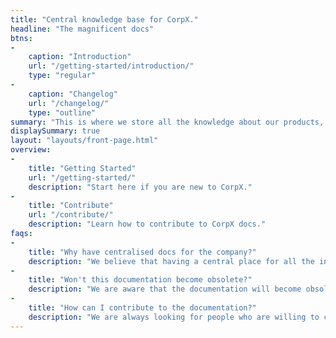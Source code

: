 ```yaml
---
title: "Central knowledge base for CorpX."
headline: "The magnificent docs"
btns:
-
    caption: "Introduction"
    url: "/getting-started/introduction/"
    type: "regular"
-
    caption: "Changelog"
    url: "/changelog/"
    type: "outline"
summary: "This is where we store all the knowledge about our products, services, and processes. It is a central place for all the information that is important for our team and our customers. It is a living document that is constantly updated and improved."
displaySummary: true
layout: "layouts/front-page.html"
overview:
-
    title: "Getting Started"
    url: "/getting-started/"
    description: "Start here if you are new to CorpX."
-
    title: "Contribute"
    url: "/contribute/"
    description: "Learn how to contribute to CorpX docs."
faqs:
-
    title: "Why have centralised docs for the company?"
    description: "We believe that having a central place for all the information is crucial for the success of our company. It is important for our team to have access to all the information they need to do their job. It is also important for our customers to have access to all the information they need to use our products and services."
-
    title: "Won't this documentation become obsolete?"
    description: "We are aware that the documentation will become obsolete if it is not constantly updated and improved. That is why we have a process in place to ensure that the documentation is constantly updated and improved. We also have a team of people who are responsible for maintaining the documentation."
-
    title: "How can I contribute to the documentation?"
    description: "We are always looking for people who are willing to contribute to the documentation. If you are interested in contributing, please read our [contribution guidelines](/contribute/)."
---
```

